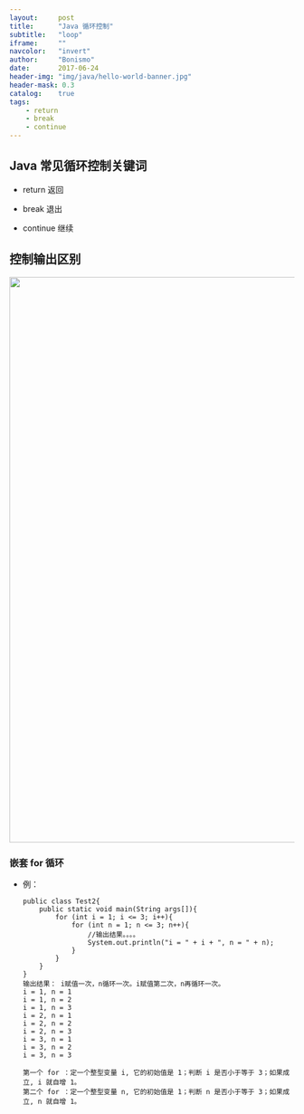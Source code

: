 ```yaml
---
layout:     post
title:      "Java 循环控制"
subtitle:   "loop"
iframe:     ""
navcolor:   "invert"
author:     "Bonismo"
date:       2017-06-24
header-img: "img/java/hello-world-banner.jpg"
header-mask: 0.3
catalog:    true
tags:
    - return
    - break
    - continue
---
```


## Java 常见循环控制关键词

- return 返回

- break 退出

- continue 继续

## 控制输出区别


<div>
    <img src="https://github.com/StayHungryStayFoolish/stayhungrystayfoolish.github.io/blob/master/img/java/loop.png?raw=true" height="1000" width="1300" />
</div>


### 嵌套 for 循环

- 例：

      public class Test2{
          public static void main(String args[]){
              for (int i = 1; i <= 3; i++){
                  for (int n = 1; n <= 3; n++){
                      //输出结果。。。。
                      System.out.println("i = " + i + ", n = " + n);
                  }
              }
          }
      }
      输出结果： i赋值一次，n循环一次。i赋值第二次，n再循环一次。
      i = 1, n = 1
      i = 1, n = 2
      i = 1, n = 3
      i = 2, n = 1
      i = 2, n = 2
      i = 2, n = 3
      i = 3, n = 1
      i = 3, n = 2
      i = 3, n = 3

      第一个 for ：定一个整型变量 i, 它的初始值是 1；判断 i 是否小于等于 3；如果成立, i 就自增 1。
      第二个 for ：定一个整型变量 n, 它的初始值是 1；判断 n 是否小于等于 3；如果成立, n 就自增 1。



